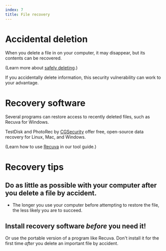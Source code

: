 ```yaml
---
index: 7
title: File recovery
---
```

# Accidental deletion

When you delete a file in on your computer, it may disappear, but its contents can be recovered.

(Learn more about [safely deleting](umbrella://information/safely-deleting).) 

If you accidentally delete information, this security vulnerability can work to your advantage. 

# Recovery software

Several programs can restore access to recently deleted files, such as Recuva for Windows. 

TestDisk and PhotoRec by [CGSecurity](www.cgsecurity.org/) offer free, open-source data recovery for Linux, Mac, and Windows.

(Learn how to use [Recuva](umbrella://tools/files/s_recuva.md) in our tool guide.)

# Recovery tips

## Do as little as possible with your computer after you delete a file by accident. 

*	The longer you use your computer before attempting to restore the file, the less likely you are to succeed. 

## Install recovery software *before* you need it! 

Or use the portable version of a program like Recuva. Don't install it for the first time *after* you delete an important file by accident.